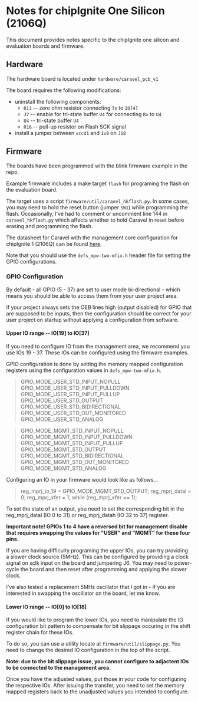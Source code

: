 # Notes for chipIgnite One Silicon (2106Q)

This document provides notes specific to the chipIgnite one silicon and evaluation boards and firmware.

## Hardware

The hardware board is located under `hardware/caravel_pcb_v1`

The board requires the following modifications:
* uninstall the following components:
  * `R11` -- zero ohm resistor connecting `Tx` to `IO[4]`
  * `J7` -- enable for tri-state buffer `U4` for connecting `Rx` to `U4`
  * `U4` -- tri-state buffer `U4`
  * `R16` -- pull-up resistor on Flash SCK signal
* install a jumper between `vccd1` and `1v8` on `J18`

## Firmware

The boards have been programmed with the blink firmware example in the repo.  

Example firmware includes a make target `flash` for programing the flash on the evaluation board.  

The target uses a script `firmware/util/caravel_hkflash.py`.  In some cases, you may need to hold the reset button (jumper `SW1`) while programming the flash.
Occasionally, I've had to comment or uncomment line 144 in `caravel_hkflash.py` which affects whether to hold Caravel in reset before erasing and programming the flash.

The datasheet for Caravel with the management core configuration for chipIgnite 1 (2106Q) can be found [here](./caravel_datasheet.pdf).

Note that you should use the `defs_mpw-two-mfix.h` header file for setting the GPIO configurations.


### GPIO Configuration

By default - all GPIO (5 - 37) are set to user mode bi-directional - which means you should be able to access them from your user project area.  

If your project always sets the OEB lines high (output disabled) for GPIO that are supposed to be inputs, then the configuration should be correct for your user project on startup without applying a configuration from software.

#### Upper IO range -- IO[19] to IO[37]

If you need to configure IO from the management area, we recommend you use IOs 19 - 37.  These IOs can be configured using the firmware examples.   

GPIO configuration is done by setting the memory mapped configuration registers using the configuration values in `defs_mpw-two-mfix.h`.

> GPIO_MODE_USER_STD_INPUT_NOPULL
> GPIO_MODE_USER_STD_INPUT_PULLDOWN
> GPIO_MODE_USER_STD_INPUT_PULLUP
> GPIO_MODE_USER_STD_OUTPUT
> GPIO_MODE_USER_STD_BIDIRECTIONAL
> GPIO_MODE_USER_STD_OUT_MONITORED
> GPIO_MODE_USER_STD_ANALOG

> GPIO_MODE_MGMT_STD_INPUT_NOPULL
> GPIO_MODE_MGMT_STD_INPUT_PULLDOWN
> GPIO_MODE_MGMT_STD_INPUT_PULLUP
> GPIO_MODE_MGMT_STD_OUTPUT
> GPIO_MODE_MGMT_STD_BIDIRECTIONAL
> GPIO_MODE_MGMT_STD_OUT_MONITORED
> GPIO_MODE_MGMT_STD_ANALOG

Configuring an IO in your firmware would look like as follows...

> reg_mprj_io_19 = GPIO_MODE_MGMT_STD_OUTPUT;
> reg_mprj_datal = 0;
> reg_mprj_xfer = 1;
> while (reg_mprj_xfer == 1);

To set the state of an output, you need to set the corresponding bit in the reg_mprj_datal (IO 0 to 31) or reg_mprj_datah (IO 32 to 37) register.

**Important note!  GPIOs 1 to 4 have a reversed bit for management disable that requires swapping the values for "USER" and "MGMT" for these four pins.**

If you are having difficulty programing the upper IOs, you can try providing a slower clock source (5MHz).
 This can be configured by providing a clock signal on xclk input on the board and jumpering J6.  You may need to power-cycle the board and then reset after programming and applying the slower clock.

I've also tested a replacement 5MHz oscillator that I got in - if you are interested in swapping the oscillator on the board, let me know.

#### Lower IO range -- IO[0] to IO[18]

If you would like to program the lower IOs, you need to manipulate the IO configuration bit pattern to compensate for bit slippage occuring in the shift register chain for these IOs.  

To do so, you can use a utility locate at `firmware/util/slippage.py`.  You need to change the desired IO configuration in the top of the script.  

**Note: due to the bit slippage issue, you cannot configure to adjactent IOs to be connected to the management area.**

Once you have the adjusted values, put those in your code for configuring the respective IOs.  After issuing the transfer, you need to set the memory mapped registers back to the unadjusted values you intended to configure.
